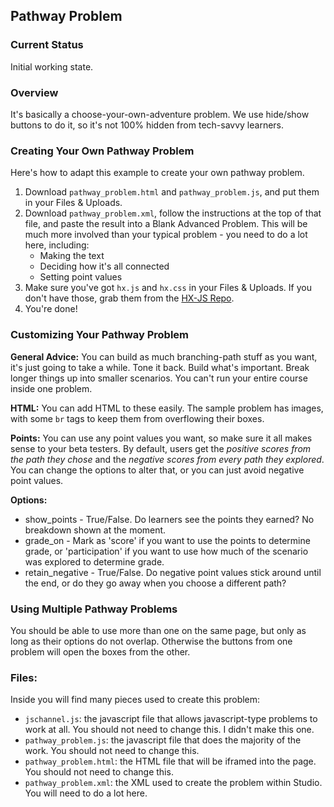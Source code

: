 ## Pathway Problem

### Current Status

Initial working state.

### Overview

It's basically a choose-your-own-adventure problem. We use hide/show buttons to do it, so it's not 100% hidden from tech-savvy learners.

### Creating Your Own Pathway Problem

Here's how to adapt this example to create your own pathway problem.

1. Download `pathway_problem.html` and `pathway_problem.js`, and put them in your Files & Uploads.
2. Download `pathway_problem.xml`, follow the instructions at the top of that file, and paste the result into a Blank Advanced Problem. This will be much more involved than your typical problem - you need to do a lot here, including:
   - Making the text
   - Deciding how it's all connected
   - Setting point values
3. Make sure you've got `hx.js` and `hx.css` in your Files & Uploads. If you don't have those, grab them from the [HX-JS Repo](https://github.com/Colin-Fredericks/hx-js).
4. You're done!

### Customizing Your Pathway Problem

**General Advice:** You can build as much branching-path stuff as you want, it's just going to take a while. Tone it back. Build what's important. Break longer things up into smaller scenarios. You can't run your entire course inside one problem.

**HTML:** You can add HTML to these easily. The sample problem has images, with some `br` tags to keep them from overflowing their boxes.

**Points:** You can use any point values you want, so make sure it all makes sense to your beta testers. By default, users get the _positive scores from the path they chose_ and the _negative scores from every path they explored_. You can change the options to alter that, or you can just avoid negative point values.

**Options:**

- show_points - True/False. Do learners see the points they earned? No breakdown shown at the moment.
- grade_on - Mark as 'score' if you want to use the points to determine grade, or 'participation' if you want to use how much of the scenario was explored to determine grade.
- retain_negative - True/False. Do negative point values stick around until the end, or do they go away when you choose a different path?

### Using Multiple Pathway Problems

You should be able to use more than one on the same page, but only as long as their options do not overlap. Otherwise the buttons from one problem will open the boxes from the other.

### Files:

Inside you will find many pieces used to create this problem:

- `jschannel.js`: the javascript file that allows javascript-type problems to work at all. You should not need to change this. I didn't make this one.
- `pathway_problem.js`: the javascript file that does the majority of the work. You should not need to change this.
- `pathway_problem.html`: the HTML file that will be iframed into the page. You should not need to change this.
- `pathway_problem.xml`: the XML used to create the problem within Studio. You will need to do a lot here.
